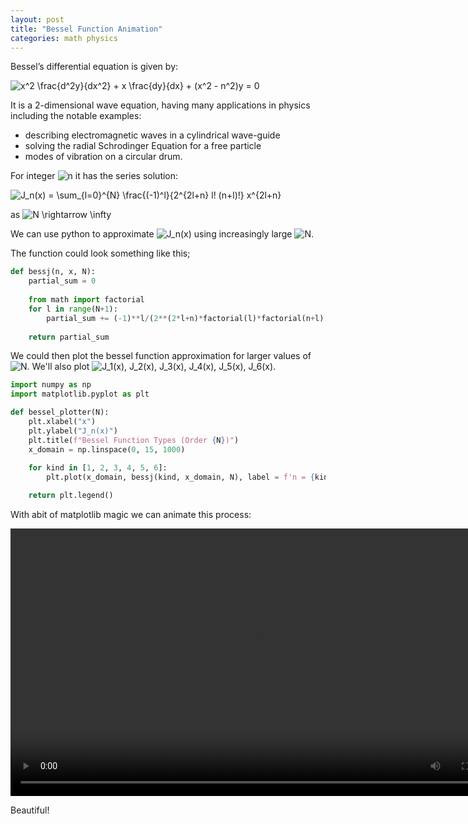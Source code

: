 ```yaml
---
layout: post
title: "Bessel Function Animation"
categories: math physics
---
```


Bessel’s differential equation is given by:

<img src="https://latex.codecogs.com/svg.latex?x^2&space;\frac{d^2y}{dx^2}&space;&plus;&space;x&space;\frac{dy}{dx}&space;&plus;&space;(x^2&space;-&space;n^2)y&space;=&space;0" title="x^2 \frac{d^2y}{dx^2} + x \frac{dy}{dx} + (x^2 - n^2)y = 0" />

It is a 2-dimensional wave equation, having many applications in physics including the notable examples: 

- describing electromagnetic waves in a cylindrical wave-guide
- solving the radial Schrodinger Equation for a free particle
- modes of vibration on a circular drum. 

For integer <img src="https://latex.codecogs.com/svg.latex?\inline&space;n" title="n" /> it has the series solution:

<img src="https://latex.codecogs.com/svg.latex?J_n(x)&space;=&space;\sum_{l=0}^{N}&space;\frac{(-1)^l}{2^{2l&plus;n}&space;l!&space;(n&plus;l)!}&space;x^{2l&plus;n}" title="J_n(x) = \sum_{l=0}^{N} \frac{(-1)^l}{2^{2l+n} l! (n+l)!} x^{2l+n}" />

as <img src="https://latex.codecogs.com/svg.latex?\inline&space;N&space;\rightarrow&space;\infty" title="N \rightarrow \infty" />

We can use python to approximate <img src="https://latex.codecogs.com/svg.latex?\inline&space;J_n(x)" title="J_n(x)" /> using increasingly large <img src="https://latex.codecogs.com/svg.latex?\inline&space;N" title="N" />. 

The function could look something like this;

```python
def bessj(n, x, N):
    partial_sum = 0
    
    from math import factorial 
    for l in range(N+1):
        partial_sum += (-1)**l/(2**(2*l+n)*factorial(l)*factorial(n+l))*x**(2*l+n)
    
    return partial_sum
``` 

We could then plot the bessel function approximation for larger values of <img src="https://latex.codecogs.com/svg.latex?\inline&space;N" title="N" />. We'll also plot <img src="https://latex.codecogs.com/svg.latex?\inline&space;J_1(x),&space;J_2(x),&space;J_3(x),&space;J_4(x),&space;J_5(x),&space;J_6(x)" title="J_1(x), J_2(x), J_3(x), J_4(x), J_5(x), J_6(x)" />.

```python
import numpy as np
import matplotlib.pyplot as plt

def bessel_plotter(N):
    plt.xlabel("x")
    plt.ylabel("J_n(x)")
    plt.title(f"Bessel Function Types (Order {N})")
    x_domain = np.linspace(0, 15, 1000)
    
    for kind in [1, 2, 3, 4, 5, 6]:
        plt.plot(x_domain, bessj(kind, x_domain, N), label = f'n = {kind}')

    return plt.legend()
```

With abit of matplotlib magic we can animate this process:

<video width="800" height="428" controls>
	  <source src="{{ site.baseurl }}/jupyter/bessel.mp4" type="video/mp4">
</video> 

Beautiful!

